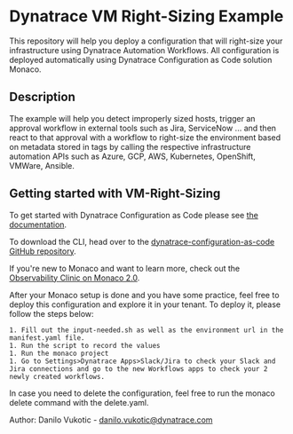 # Dynatrace VM Right-Sizing Example

This repository will help you deploy a configuration that will right-size your infrastructure using Dynatrace Automation Workflows. All configuration is deployed automatically using Dynatrace Configuration as Code solution Monaco.

## Description 

The example will help you detect improperly sized hosts, trigger an approval workflow in external tools such as Jira, ServiceNow ... and then react to that approval with a workflow to right-size the environment based on metadata stored in tags by calling the respective infrastructure automation APIs such as Azure, GCP, AWS, Kubernetes, OpenShift, VMWare, Ansible.

## Getting started with VM-Right-Sizing

To get started with Dynatrace Configuration as Code please see [the documentation](https://www.dynatrace.com/support/help/setup-and-configuration/monitoring-as-code).

To download the CLI, head over to the [dynatrace-configuration-as-code GitHub repository](https://github.com/Dynatrace/dynatrace-configuration-as-code/releases).

If you're new to Monaco and want to learn more, check out the [Observability Clinic on Monaco 2.0](https://dt-url.net/monaco-observability-clinic).

After your Monaco setup is done and you have some practice, feel free to deploy this configuration and explore it in your tenant. 
To deploy it, please follow the steps below:

    1. Fill out the input-needed.sh as well as the environment url in the manifest.yaml file.   
    1. Run the script to record the values
    1. Run the monaco project
    1. Go to Settings>Dynatrace Apps>Slack/Jira to check your Slack and Jira connections and go to the new Workflows apps to check your 2 newly created workflows. 

In case you need to delete the configuration, feel free to run the monaco delete command with the delete.yaml.

Author: Danilo Vukotic - danilo.vukotic@dynatrace.com

